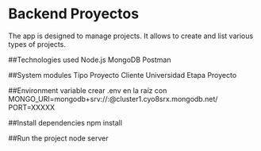 ﻿# Backend Proyectos

The app is designed to manage projects. It allows to create and list various types of projects.

##Technologies used
  Node.js
  MongoDB
  Postman

##System modules
  Tipo Proyecto
  Cliente
  Universidad
  Etapa
  Proyecto
 
##Environment variable
  crear .env en la raíz con 
    MONGO_URI=mongodb+srv://<user>:<password>@cluster1.cyo8srx.mongodb.net/
    PORT=XXXXX
 
##Install dependencies
  npm install
  
##Run the project
  node server
